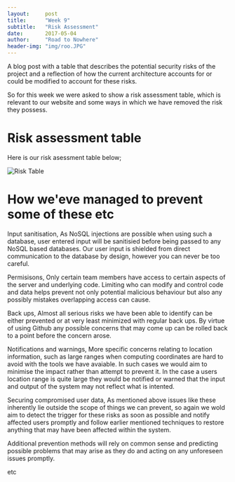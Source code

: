```yaml
---
layout:     post
title:      "Week 9"
subtitle:   "Risk Assessment"
date:       2017-05-04
author:     "Road to Nowhere"
header-img: "img/roo.JPG"
---
```


A blog post with a table that describes the potential security risks of the project and a reflection of how the current architecture accounts for or could be modified to account for these risks.

So for this week we were asked to show a risk assessment table, which is relevant to our website and some ways in which we have removed the risk they possess.

# Risk assessment table

Here is our risk asessment table below;

<img src="{{ site.baseurl }}/images/blog/week9/ImprovRiskTable.png" alt="Risk Table">

# How we'eve managed to prevent some of these etc

Input sanitisation,
As NoSQL injections are possible when using such a database, user entered input will be sanitisied before being passed to any NoSQL based databases. Our user input is shielded from direct communication to the database by design, however you can never be too careful. 

Permisisons,
Only certain team members have access to certain aspects of the server and underlying code. Limiting who can modify and control code and data helps prevent not only potential malicious behaviour but also any possibly mistakes overlapping access can cause.

Back ups,
Almost all serious risks we have been able to identify can be either prevented or at very least minimized with regular back ups. By virtue of using Github any possible concerns that may come up can be rolled back to a point before the concern arose.

Notifications and warnings, 
More specific concerns relating to location information, such as large ranges when computing coordinates are hard to avoid with the tools we have avaiable. In such cases we would aim to minimise the impact rather than attempt to prevent it. In the case a users location range is quite large they would be notified or warned that the input and output of the system may not reflect what is intented.

Securing compromised user data, 
As mentioned above issues like these inherently lie outside the scope of things we can prevent, so again we wold aim to detect the trigger for these risks as soon as possible and notify affected users promptly and follow earlier mentioned techniques to restore anything that may have been affected within the system.

Additional prevention methods will rely on common sense and predicting possible problems that may arise as they do and acting on any unforeseen issues promptly.

etc
